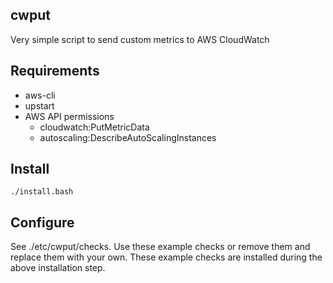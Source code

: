 ## cwput

Very simple script to send custom metrics to AWS CloudWatch

## Requirements

- aws-cli
- upstart
- AWS API permissions
  - cloudwatch:PutMetricData
  - autoscaling:DescribeAutoScalingInstances

## Install

`./install.bash`

## Configure

See ./etc/cwput/checks.  Use these example checks or remove them and
replace them with your own.  These example checks are installed during the
above installation step.

